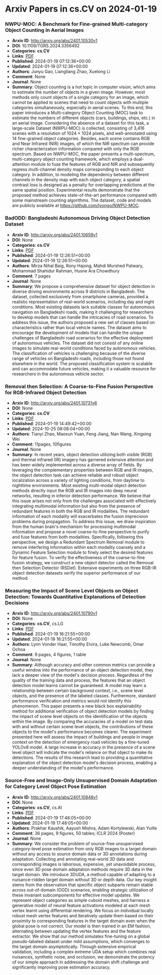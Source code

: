# Arxiv Papers in cs.CV on 2024-01-19
### NWPU-MOC: A Benchmark for Fine-grained Multi-category Object Counting in Aerial Images
- **Arxiv ID**: http://arxiv.org/abs/2401.10530v1
- **DOI**: 10.1109/TGRS.2024.3356492
- **Categories**: **cs.CV**
- **Links**: [PDF](http://arxiv.org/pdf/2401.10530v1)
- **Published**: 2024-01-19 07:12:36+00:00
- **Updated**: 2024-01-19 07:12:36+00:00
- **Authors**: Junyu Gao, Liangliang Zhao, Xuelong Li
- **Comment**: None
- **Journal**: None
- **Summary**: Object counting is a hot topic in computer vision, which aims to estimate the number of objects in a given image. However, most methods only count objects of a single category for an image, which cannot be applied to scenes that need to count objects with multiple categories simultaneously, especially in aerial scenes. To this end, this paper introduces a Multi-category Object Counting (MOC) task to estimate the numbers of different objects (cars, buildings, ships, etc.) in an aerial image. Considering the absence of a dataset for this task, a large-scale Dataset (NWPU-MOC) is collected, consisting of 3,416 scenes with a resolution of 1024 $\times$ 1024 pixels, and well-annotated using 14 fine-grained object categories. Besides, each scene contains RGB and Near Infrared (NIR) images, of which the NIR spectrum can provide richer characterization information compared with only the RGB spectrum. Based on NWPU-MOC, the paper presents a multi-spectrum, multi-category object counting framework, which employs a dual-attention module to fuse the features of RGB and NIR and subsequently regress multi-channel density maps corresponding to each object category. In addition, to modeling the dependency between different channels in the density map with each object category, a spatial contrast loss is designed as a penalty for overlapping predictions at the same spatial position. Experimental results demonstrate that the proposed method achieves state-of-the-art performance compared with some mainstream counting algorithms. The dataset, code and models are publicly available at https://github.com/lyongo/NWPU-MOC.



### BadODD: Bangladeshi Autonomous Driving Object Detection Dataset
- **Arxiv ID**: http://arxiv.org/abs/2401.10659v1
- **DOI**: None
- **Categories**: **cs.CV**
- **Links**: [PDF](http://arxiv.org/pdf/2401.10659v1)
- **Published**: 2024-01-19 12:26:51+00:00
- **Updated**: 2024-01-19 12:26:51+00:00
- **Authors**: Mirza Nihal Baig, Rony Hajong, Mahdi Murshed Patwary, Mohammad Shahidur Rahman, Husne Ara Chowdhury
- **Comment**: 7 pages
- **Journal**: None
- **Summary**: We propose a comprehensive dataset for object detection in diverse driving environments across 9 districts in Bangladesh. The dataset, collected exclusively from smartphone cameras, provided a realistic representation of real-world scenarios, including day and night conditions. Most existing datasets lack suitable classes for autonomous navigation on Bangladeshi roads, making it challenging for researchers to develop models that can handle the intricacies of road scenarios. To address this issue, the authors proposed a new set of classes based on characteristics rather than local vehicle names. The dataset aims to encourage the development of models that can handle the unique challenges of Bangladeshi road scenarios for the effective deployment of autonomous vehicles. The dataset did not consist of any online images to simulate real-world conditions faced by autonomous vehicles. The classification of vehicles is challenging because of the diverse range of vehicles on Bangladeshi roads, including those not found elsewhere in the world. The proposed classification system is scalable and can accommodate future vehicles, making it a valuable resource for researchers in the autonomous vehicle sector.



### Removal then Selection: A Coarse-to-Fine Fusion Perspective for RGB-Infrared Object Detection
- **Arxiv ID**: http://arxiv.org/abs/2401.10731v6
- **DOI**: None
- **Categories**: **cs.CV**
- **Links**: [PDF](http://arxiv.org/pdf/2401.10731v6)
- **Published**: 2024-01-19 14:49:42+00:00
- **Updated**: 2024-10-25 08:08:04+00:00
- **Authors**: Tianyi Zhao, Maoxun Yuan, Feng Jiang, Nan Wang, Xingxing Wei
- **Comment**: 11pages, 10figures
- **Journal**: None
- **Summary**: In recent years, object detection utilizing both visible (RGB) and thermal infrared (IR) imagery has garnered extensive attention and has been widely implemented across a diverse array of fields. By leveraging the complementary properties between RGB and IR images, the object detection task can achieve reliable and robust object localization across a variety of lighting conditions, from daytime to nighttime environments. Most existing multi-modal object detection methods directly input the RGB and IR images into deep neural networks, resulting in inferior detection performance. We believe that this issue arises not only from the challenges associated with effectively integrating multimodal information but also from the presence of redundant features in both the RGB and IR modalities. The redundant information of each modality will exacerbates the fusion imprecision problems during propagation. To address this issue, we draw inspiration from the human brain's mechanism for processing multimodal information and propose a novel coarse-to-fine perspective to purify and fuse features from both modalities. Specifically, following this perspective, we design a Redundant Spectrum Removal module to remove interfering information within each modality coarsely and a Dynamic Feature Selection module to finely select the desired features for feature fusion. To verify the effectiveness of the coarse-to-fine fusion strategy, we construct a new object detector called the Removal then Selection Detector (RSDet). Extensive experiments on three RGB-IR object detection datasets verify the superior performance of our method.



### Measuring the Impact of Scene Level Objects on Object Detection: Towards Quantitative Explanations of Detection Decisions
- **Arxiv ID**: http://arxiv.org/abs/2401.10790v1
- **DOI**: None
- **Categories**: **cs.CV**, cs.LG
- **Links**: [PDF](http://arxiv.org/pdf/2401.10790v1)
- **Published**: 2024-01-19 16:21:55+00:00
- **Updated**: 2024-01-19 16:21:55+00:00
- **Authors**: Lynn Vonder Haar, Timothy Elvira, Luke Newcomb, Omar Ochoa
- **Comment**: 9 pages, 4 figures, 1 table
- **Journal**: None
- **Summary**: Although accuracy and other common metrics can provide a useful window into the performance of an object detection model, they lack a deeper view of the model's decision process. Regardless of the quality of the training data and process, the features that an object detection model learns cannot be guaranteed. A model may learn a relationship between certain background context, i.e., scene level objects, and the presence of the labeled classes. Furthermore, standard performance verification and metrics would not identify this phenomenon. This paper presents a new black box explainability method for additional verification of object detection models by finding the impact of scene level objects on the identification of the objects within the image. By comparing the accuracies of a model on test data with and without certain scene level objects, the contributions of these objects to the model's performance becomes clearer. The experiment presented here will assess the impact of buildings and people in image context on the detection of emergency road vehicles by a fine-tuned YOLOv8 model. A large increase in accuracy in the presence of a scene level object will indicate the model's reliance on that object to make its detections. The results of this research lead to providing a quantitative explanation of the object detection model's decision process, enabling a deeper understanding of the model's performance.



### Source-Free and Image-Only Unsupervised Domain Adaptation for Category Level Object Pose Estimation
- **Arxiv ID**: http://arxiv.org/abs/2401.10848v1
- **DOI**: None
- **Categories**: **cs.CV**, cs.AI
- **Links**: [PDF](http://arxiv.org/pdf/2401.10848v1)
- **Published**: 2024-01-19 17:48:05+00:00
- **Updated**: 2024-01-19 17:48:05+00:00
- **Authors**: Prakhar Kaushik, Aayush Mishra, Adam Kortylewski, Alan Yuille
- **Comment**: 36 pages, 9 figures, 50 tables; ICLR 2024 (Poster)
- **Journal**: None
- **Summary**: We consider the problem of source-free unsupervised category-level pose estimation from only RGB images to a target domain without any access to source domain data or 3D annotations during adaptation. Collecting and annotating real-world 3D data and corresponding images is laborious, expensive, yet unavoidable process, since even 3D pose domain adaptation methods require 3D data in the target domain. We introduce 3DUDA, a method capable of adapting to a nuisance-ridden target domain without 3D or depth data. Our key insight stems from the observation that specific object subparts remain stable across out-of-domain (OOD) scenarios, enabling strategic utilization of these invariant subcomponents for effective model updates. We represent object categories as simple cuboid meshes, and harness a generative model of neural feature activations modeled at each mesh vertex learnt using differential rendering. We focus on individual locally robust mesh vertex features and iteratively update them based on their proximity to corresponding features in the target domain even when the global pose is not correct. Our model is then trained in an EM fashion, alternating between updating the vertex features and the feature extractor. We show that our method simulates fine-tuning on a global pseudo-labeled dataset under mild assumptions, which converges to the target domain asymptotically. Through extensive empirical validation, including a complex extreme UDA setup which combines real nuisances, synthetic noise, and occlusion, we demonstrate the potency of our simple approach in addressing the domain shift challenge and significantly improving pose estimation accuracy.



